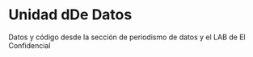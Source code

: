 # Unidad dDe Datos

Datos y código desde la sección de periodismo de datos y el LAB de El Confidencial